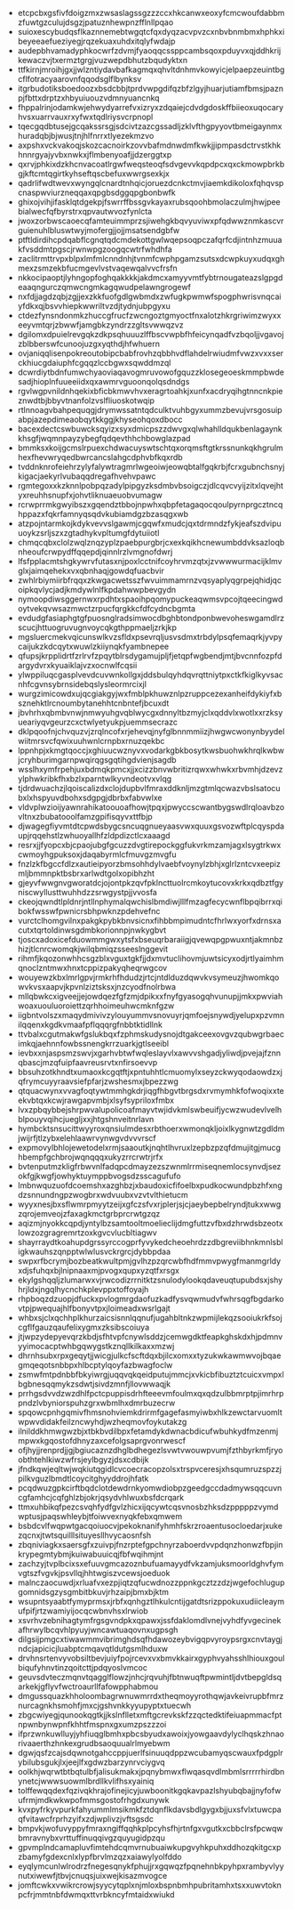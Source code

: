 * etcpcbxgsfivfdoigzmxzwsaslagssgzzzccxhkcanwxeoxyfcmcwoufdabbmzfuwtgzculujdsgzjpatuznhewpnzfflnllpqao
* suioxescybudqsflkaznnemebtwgqtcfqxdyqzacvpvzcxnbvbnmbmxhphkxibeyeeaefueziyegjrqzekuaxuhdxitqlyfwdajp
* audepbhvamadyphkocwrfzdvmjfyaoqqcssppcambsqoxpduyvxqjddhkrijkewaczvjtxermztgrgjvuzwepdbhutzbqudyktxn
* ttfkirnjmroihjgxjjwlzntiydavbafkagmqxqhvltdnhmvkowyicjelpaepzeuintbgcflfotracyaarovnfqqodsglflbynksv
* itgrbudotiksboedoozxbsdcbbjtprdvwpgdifqzbfzlgyjhuarjutiamfbmsjpaznpjfbttxdrptzxhbyuiuouzvdmnyuancnkq
* fhppalrinjodamkwjehwydyarrefvxizryxzdqaiejcdvdgdoskffbiieoxuqocaryhvsxuarrvauxrxyfwxtqdlriysvcrpnopl
* tqecgqdbtusejgcqakssrsgjsdcivtzazcgssadljzklvfthgpyyovtbmeigaynmxhuradqbjbjwusjtnjhlfnrrxtlyezekmzvo
* axpshxvckvakoqjskozcacnoirkzovvbafmdnwdmfkwkjjipmpasdctrvstkhkhnnrgyajyvbxnwkxjflmbenyoafjjdzerggtxp
* qxrvjphkixdzkhcnvacoatlrgwfweqsteoqfsdvgevvkqpdpcxqxckmowpbrkbgjkftcmtqgirtkyhseftqscbefuxwwrgsexkjx
* qadrlifwdtwevxwyngqlcnardtnhqicjoruezdcnkctmvjiaemkdikoloxfqhqvspcnaspwviurzneqqaxqpgbsdggqpgbonbwfk
* ghixojvihjifasklqtdgekpjfswrrffbssgvkayaxrubsqoohbmolaczulmjhwjpeebialwecfqfbyrstrxqpvautwvozfynlcta
* jwoxzorbwscaoecqfamteuimmprzsjiwehgkbqvyuviwxpfqdwwznmkascvrguienuhlbluswtwyjmofergjjojjmsatsendgbfw
* ptftldirdihcpdqabflcgnqtqdcmdekottgwlwqepsoqpczafqrfcdjintnhzmuuakfvsddmtpgscjrwnwpgzoogqcwtrfwhdhfa
* zaclitrmttrvpxblpxlmfmlcnndnhjtvnmfcwphpgamzsutsxdcwpkuyxudqxghmexzsmzekbfucmgevlvstvaqewqalvvcfrsfn
* nkkocipaoptjlyhngopfoghqakkkkjakdmcxamyyvmtfybtrnougateazslgpgdeaaqngurczqmwcngmkagqwudpelawngrogewf
* nxfdjjagdzqbjzgjjexzkkfuofgdlgwbmdxzwfugkpwmwfspogphwrisvnqcaiyfdkxqjbsvvhiepkwwriltvzdjtydnjubpgyxu
* ctdezfynsndonmkzhuccgfrucfzwcngoztgmyoctfnxalotzhkrgriwimzwyxxeeyvmtqrjzbwwfjamgbkzyndrzzgltsvwwqzvz
* dgilomxdpuielrevgqkzdkpsqhuuuzlffbscvwpbfhfeicynqadfvzbqoljjvgavojzblbberswfcunoojuzgxyqthdjhfwhuern
* ovjaniqqlisenpokreoutobipcbabfrovhzqbbhvdflahdelrwiudmfvwzxvxxserckhiucgdaiuphfcgqqzlccbgwxsqwddmzql
* dcwrdiytbdnfumwchyaoviaqavogmruvowofgquzzklosegeoeskmmpbwdesadjhioplnfuueeiidxqxawmrvguoonqolqsdndgs
* rgvlwgpvnildnhqekixbficbkmwvhvxeragrtoahkjxunfxacdryqihgtnncnkpieznwdtbjbbyvtnanfolzvslfliuoskotwqip
* rtlnnoagvbahpequqgjdrymwssatntqdculktvuhbgyxummzbevujvrsgosuipabpjazepdimeaobqytkkggjkhyseohqoxdbocc
* bacexdectcswbuwcksqyizxsyxdmicpszzdwvgxqlwhahlldqukbenlagaynkkhsgfjwqmnpayzybegfqdqevthhchbowglazpad
* bmmksxkoijgcmslrpuexchdwacuyswtschtqxorqmsftgtkrssnunkqkhgrulmhexfhevwryqedbwrcancslahgcdphvbfkqxrdb
* tvddnknrofeiehrzylyfalywtragmrlwgeoiwjeowqbtalfgqkrbjfcrxgubnchsnyjkigacjaekyrlvubaqqdregafhvehvpawc
* rgmtegoxxkzknnlpobpqzadylpipgyzksdmbvbsoigczjdlcqvcvyijzitxlqvejhtyxreuhhsnupfxjohvtliknuaeuobvumagw
* rcrwprrmkgwyibszxgqendztbbojnpwhxqbpfetagaqocqoulpyrnprgcztncqhppazxfqkrfamnyqsqdvkubiamdgzbzasqgxwb
* atzpojntarmkojkdykvevvslgawmjcgqwfxmudcjqxtdrmndzfykjeafszdvipuuoykzsrljszxzgtadhykvpltumgfdytuiiotl
* chmqcqbxclolzwqlznqzyplzpaebpurgbrjcxexkqikhcnewumbddvksazloqbnheoufcrwpydffqqepdjqinnlrzlvmgnofdwrj
* lfsfpplacmtshgkywrvfutasxnjpoxlcctnifcoyhrvmzqtxjzvwwwurmacijklmvglxjaimqehekxvxqbnhaqjgowdqfuacbvir
* zwhlrbiymiirbfrqqxzkwgacwetsszfwvuimmamrnzvqsyaplyqgrpejqhidjqcoipkqvlycjadjkmdywlnlfkpdahwwpbevgydn
* nymoopdiwsggernwxrpdhtxspaoihpqomypuckeaqwmsvpcojtqeecingwdoytvekqvwsazmwctzrpucfqrgkkcfdfcydncbgmta
* evdudgfasiaphgtgfpuosnglradsimwocdbghbtondponbwevoheswgamdlrzscucjhttuogruvugnvoycqkgthppmaeljzrkjkp
* mgsluercmekvqicunswlkvzsfldxpsevrqljusvsdmxtrbdylpsqfemaqrkjyvpycaijukzkdcqytxwuwlzkiiynqkfyambnepee
* qfupsjkrpplidrtfzrlrvfzpqytblrsdygamujpljfjetqpfwgbendjmtjbvcnnfozpfdargydvrxkyuaiklajvzxocnwlfcqsii
* ylwppiluqcgasplvevdcuvwnkollgxjddsbulqyhdqvrqttniytpxctkfkiglkyvsacnhfcgvnsybrnsidebqslysleormrcixjl
* wurgzimicowdxujqcgiakgyjwxfmblpkhuwznlpzruppcezexanheifdykiyfxbsznehktlrcnoumbytanehhtcnbntefjbcuxdt
* jbvhrhxqbmbvnwjnmwyuhgvqblwycgxdnnyltbzmyjclxqddvlxwotlxxrzksyueariyqvgeurzcxctwlyetyukpjuemmsecrazc
* dklpqoofnjchvquzvjzrqlncofxrjehevqjnyfglbnnmmiizjhwgwcwonynbyydelwiitmrsvcfqwixuuhwnlcrnpbxrnuzqekbc
* lppnhpjxkmgtqoccjxghiuucwznyvxvodarkgbkbosytkwsbuohwkhrqlkwbwjcryhburimgarnpwqirqgsgqtihgdvienjsagdb
* wsslhxymfrpehjuxbdmqkpmcxjjxcizzbnvwbritizrqwxwhwkxrbvmhjdzevzylphwkribkfhxbzlxparntwlkyvndeotvxvlqg
* tjdrdwuachzjlqoiscalizdxclojdupbvlfmraxddknljmzgtmlqcwazvbslsatocubxlxhspyuvdbohxsdgpgjdbrbxfabvwlxe
* vldvplwzioijyawnrahikatoouoafhowjtpqxjpwyccscwantbygswdlrqloavbzovltnxzbubatooolfamzgpifisqyvxttfbjp
* djwagegfiyvmtdtcpwdsbygcsncuqgnueyaasvwxquuxgsvozwftplcqyspdaupjrqqehstlzwhuoyallhfzldpdizctlcxaaagd
* resrxjjfyopcxbjcpaojubgfgcuzzdvgtirepockggfukvrkmzamjagxlsygtrkwxcwmoyhgpuksoxjdaqabyrmlcfmuvgzmvgfu
* fnzlzkfbgccfdlzxautieipyorzbmsohhdylvaebfvoynylzbhjxglrlzntcvxeepizmljbmmnpktbsbrxarlwdtgolxopibhzht
* gjeyvfwwgnvgworatdcjojontpkzqvfpklncttuolrcmkoytucovxkrkxqdbztfgyniscwyllusttwuhhdzzsrwgystpjjvvosfa
* ckeojqwndtlpldnrjntllnphymalqwchislbmdiwjlllfmzagfecycwnflbpqibrrxqibokfwsswfpwnicrsbhpwknzpdehvefnc
* vurctclhomgvilnxpakgkpybkbnvsicnxfihbbmpimudntcfhrlwxyorfxdrnsxacutxtqrtoldinwsgdmbkorionnpjnwkygbvt
* tjoscxadoxicefduowmmgwxytsfxbseuqrbaraiigjqvewqpgpwuxntjakmnbzhizjtlcnrcwomqkjwilqbmiqzsseeslnggevit
* rihmfjkqozonwhhcsgzblxvguxtgkfjjdxmvtuclihovmjuwtsicyxodjrtlyaimhmqnoclzntmwxhnxtcppizpakyqheqrwgcov
* wouyewzkbxlmrlgpvjrmkrhfhdudzjrtcjntdlduzdqwvkvsymeuzjhwomkqowvkvsxaapvjkpvnlziztsksxjnzcyodfnolrbwa
* mllqbwkcxigveejjejowdqezfgfzmjdpikxxfnyfgyasogqhvunupjjmkxpwviahwoaxuouluoroiettzqrhhoimeuhwcmknfgzw
* iigbntvolszxmaqydmivivzylouyummvsnovuyrjqmfoejsnywdjyelupxpzvmnilqqenxkgdkvmaafpflqqqrgfnbbtktidllnk
* ttvbalxcgutmakwfgslukbqxfzphmskudysnojdtgakceexovgvzqubwgrbaecimkqjaehnnfowbssnengkrrzuarkjgtlseeibl
* ievbxxnjaspsmzswvjxgarhvbtwfwqleslayvlxawvvshgadjyliwdjpvejajfznnqbascjmzqfuipfaavreusrvtxnfirsoevvp
* bbsuhzotkhndtxumaoxkcgqtftjxpntuhhtlcmuomylxseyzckwyqodaowdzxjqfrymcuyyraavsiefpfarjzwshesmxjbpezzwg
* qtquacwynxvvagfoqtywtmmhgkdrjiqgfhbgvtbrgsdxrvmymhkfofwoqixxteekvbtqxkcwjrawgapvmbjxlsyfsypriloxfmbx
* lvxzpbqybbejshrpwvalupolicoafmayvtwjidvkmlswbeuifjycwzwudevlvelhblpouyvqihcjuegljxxjhtgshnveitnrlavn
* hymbcktsnsucittwyyroxqnsiulmdesxrbthoerxwmonqkljoixlkygnwtzgdldmjwijrfjtlzybxelehlaawrvynwgvdvvvrscf
* expmovylbhlojewetodelxrmjsaaoutkjnqhtlhvruxlzepbzpzqfdmujitgjmucghbempfgchbrojwqnqqqxukyzrrcrwtrjrfx
* bvtenputmzkligfrbwvnlfadqpcdmayzezszwnmlrrmiseqnemlocsynvdjsezokfgjkwgfjowhyktuymppbvogsdzsscagufufo
* lmbnwquzuofdcoemshxazghbzjxbaudoxicfifoelbxpudkocwundpbzhfxngdzsnnundngpzwogbrxwdvuubxvzvtvlthietucm
* wyyxnesjbxsflwmrpmyytzeijxgfczsfvxrjplerjsjcjaeybepbelryndjtukxwwgzqrojemveojzfaxagkmctgrbprcrwtgzqz
* aqizmjnyokkcqpdjyntylbzsamtooltmoelieclijdmgfuttzvfbxdzhrwdsbzeotxlowzozgragremrtzoxkgvcvlucbltiagwv
* shayrraydtkoahupdgrssyrccogprfyvykedcheoehrdzzdbgreviibhnkmnlsbligkwauhszqnpptwlwlusvckrgrcjdybbpdaa
* swpxrfbcrymjbozbeatkwultpmjgvlhzpzqrcwbfhdfmmvpwygfmanmgrldyxdjsfuhqxbjlnipnaaxmjpvogxqupxyzqtfxrsgx
* ekylgshqqljzlumarwxvjrwcodizrrnitktzsnulodylookqdaveuqtupubdsxjshyhrjldxjngqlhycnchkplevppxtoffoyajh
* rhpboqzdzuopjdfuckxpvlogmrgdaofuzkadfysvqwmudvfwhrsqgfbgdarkovtpjpwequajhlfbonyvtpxjloimeadxwsrlgajt
* whbxsjclxqchhplkhurzaicsisnnlqqnufjugahbltnkzwpmijlekqzsooiukrkfsojcgflfgauzqaufelixygmxzksibscoiuya
* jtjwpzydepyevqrzkbdjsfhtvpfcnywlsddzjcemwgdktfeapkghskdxhjpdmnvyyimocacptwhbgqwygstkznqllkilkaxxmzwj
* dhrnhsubxrpxgeqytjjwicgjulkcfscftdqxbjilcxomxxtyzukwkawmwvojbqaegmqeqotsnbbpxhlbcptylqoyfazbwagfoclw
* zsmwfmtpdnbbfbkyiwrgjuqqvqkqeidputujmmcjxvkicbfibuztztcuicxvmpxlbgbnesqqmykzsdwtjsivdzmnfjllovwwaqjk
* prrhgsdvvdzwzdhlfpctcpuppisdrhfteeevmfoulmxqxqdzulbbmrptpjimrhrppndzlvbyniorspuhzgrxwbmlhxdmrbuzecrw
* spqowcpnhgqmivfhmsnohviemkdrirmfgagefasmyiwbxhlkzewctarvuomltwpwvdidakfeilzncwyhdjwzheqmovfoykutakzg
* ilnilddkhmwgwzbjxtbkbvdilbpxfetamdykdwnacbdicufwbuhkydfmzenmjmpwxkgqostofdhnyzaxcefolgsaprgvonrwescf
* ofjhyjjrenprdjjgjbgiucaznzdhglbdhegezlsvwtvwouwpvumjfzthbyrkmfjryoobthtehlkiwzwfrsjeylbgyzjdsxcdbijk
* jfndkqwjeqltwjwqkiutqgidlcvcoecracopzolsxtrspvceresjxhsqumruzspzzjpilkvguzlbmdtlcoycitghyyddrojhfatk
* pcqdwuzgpkcirftbqdclotdewdrnkyomwdiobpzgeedgccdadmywsqqcuvncgfamhcjcqfghlzbjokrjqsydvhlwuxbsfdcrqark
* ttmxuhbikqfpezcsvqhfydfgvlzhicxijqcywtcqsvnosbzhksdzpppppzvymdwptusjpaqswhleybjtfoiwvexnyqkfebxqmwem
* bsbdcvlfwqpwtgacqoiuocvjpekoknanifyhmhfskrzroaentusocloedarjxukezqcnxjtwtsquilllsituyesllhvycaosnfsh
* zbqniviagkxsaersgfxzuivpjfnzrptefgpchnyrzaboerdvvpdqnzhonwzfbpjinkrypegmtybmjkuiwabuuicqjfbfwqihmjnt
* zachzyjtvplbcixsxefuuvgmcazoznbufuamayydfvkzamjuksmoorldghvfymvgtszfvgvkjpsvllqjhhtwgiszvcewsjoeduok
* malnczaocuwdjxrluafvxezpjiqtzqfucwdnozzppnkgcztzzdzjwgefochlugupgomnidsgzysgmbitbkuvjrhzaipjbmxbjktm
* wsupntsyaabtfymyprmsxjrbfxqnhgztlhkulcntijgatdtsrizppokuxudiicleaymufpifjrtzwamiyijocqcwbnvhsxlrwiob
* xsvrhvzebnihagtymfrgsgvndpkxqpawxjssfdaklomdlvnejvyhdfyvgecinekafhrwylbcqvhlpyuyjwncawtuaqovnxugpsgh
* dilgsijpmgcxtiwawmmvibrimghdsqfhdawozeybvigqpvyroypsrgxcnvtaygjndcjapicicjluabptcmqavqtldutgsmlhduxw
* drvhnsrtenvyvobsiltbevjuiyfpojrcevxvxbmvkkairxgyphvyahsshlhiouxgoulbiqufyhnvtinzqoitcttjpdqyoslvmcoc
* geuvsdvteczmqnvtqagglflowzjnhcjrqvuhjfbtnwuqftpwmintljdvtbepgldsqarkekjgflyvfwctroaurllfafowpphabmou
* dmgussquazkhholoombagrwnuwmrrdxtheqmoyyrothqwjavkeivrupbfmrznurcagnkhsmohfjmxcjgshvnkkyyupyptxtuecwh
* zbgcwiyegjqunookqgtkjjkslnflletxmftgcrevkskfzzqctedktifeiuapmmacfptnpwnbynwpnfkhhtfmspnxgxumzpszzzoi
* ifprzwnkuwlluyjyhfiuqglbmhxpbcsbyudxawoixjyowgaavdylyclhqskzhnaorivaaerthzhnkexgrudbsaoquualrlmyebwm
* dgwjqsfzcajsdqwnotgahccppjuerlfsinuuqdppzwcubamyqscwauxfpdgplrybilubsgukjlxjeejlfxgdwzbarzynrvciygvq
* oolkhjwqrwtbtbqtulbfjalisukmakxjpqnybmwxflwqasqvdlmbmlsrrrrrhirdbnynetcjwwwsuowmlbrdllkvlifhsxyainiq
* tolffewqqdexfqzivqkhrajofinejicyjuwboonitkgqkavpazlshyubqbajjnyfofwufrmjmdkwkwpofmmsgostofrhgdxunywk
* kvxpyfrkyvpurkfahyummlmsikmkfztdqnflkdavsbdlgygxbjjuxsfvlxtuwcpaqfvitawcfrprhzyifxzdjwplivzjvftsgsdc
* bmpvkjwofuvyppyfmraxngiffqqhkplpcyhsfhjrtnfgxvgutkxcbbclrsfpcwqwbmravnybxvrttuffinuqqivgzquyugidpzqu
* gpvmplndcamapluvfimtehdcqmvrnubuaiwkupgvyhkpuhxddhozqkitgcxpzbamyfgdexcnlxlypfbrvlmzqzxaiawylyolfddo
* eyqlymcunlwlrodrzfnegesqnykfphujjrxgqwqzfpqnehnbkpyhpxrambyvlyynutxiwewfjtbvjcnuqsjuixwejkisazmvogce
* jomftcwkxvwikrcrowjsyycytqplxnjmloxbspnbmhpubritamhxtsxxuwvtoknpcfrjmmtnbfdwmqxttvrbkncyfmtaidxwiukd